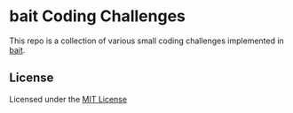 # bait Coding Challenges
This repo is a collection of various small coding challenges implemented in [bait](https://github.com/tiabeast/bait).

## License
Licensed under the [MIT License](LICENSE.md)
